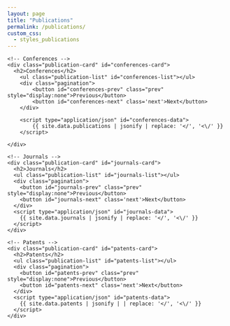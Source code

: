 ```yaml
---
layout: page
title: "Publications"
permalink: /publications/
custom_css:
  - styles_publications
---
```


<main class="container-publications">

  <div class="cards-row">

    <!-- Conferences -->
    <div class="publication-card" id="conferences-card">
      <h2>Conferences</h2>
        <ul class="publication-list" id="conferences-list"></ul>
        <div class="pagination">
            <button id="conferences-prev" class="prev" style="display:none">Previous</button>
            <button id="conferences-next" class='next'>Next</button>
        </div>
            
        <script type="application/json" id="conferences-data">
            {{ site.data.publications | jsonify | replace: '</', '<\/' }}
        </script>

    </div>
        
    <!-- Journals -->
    <div class="publication-card" id="journals-card">
      <h2>Journals</h2>
      <ul class="publication-list" id="journals-list"></ul>
      <div class="pagination">
        <button id="journals-prev" class="prev" style="display:none">Previous</button>
        <button id="journals-next" class='next'>Next</button>
      </div>
      <script type="application/json" id="journals-data">
        {{ site.data.journals | jsonify | replace: '</', '<\/' }}
      </script>
    </div>

    <!-- Patents -->
    <div class="publication-card" id="patents-card">
      <h2>Patents</h2>
      <ul class="publication-list" id="patents-list"></ul>
      <div class="pagination">
        <button id="patents-prev" class="prev" style="display:none">Previous</button>
        <button id="patents-next" class='next'>Next</button>
      </div>
      <script type="application/json" id="patents-data">
        {{ site.data.patents | jsonify | | replace: '</', '<\/' }}
      </script>
    </div>
  </div>

</main>

<script src="{{ '/assets/js/publications.js' | relative_url }}"></script>
